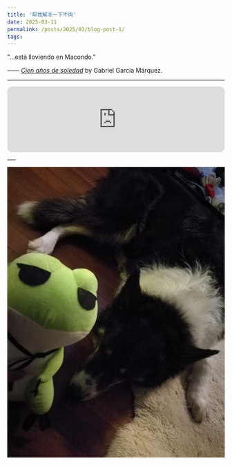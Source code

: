 ```yaml
---
title: '帮我解冻一下牛肉'
date: 2025-03-11
permalink: /posts/2025/03/blog-post-1/
tags:
---
```


"...está lloviendo en Macondo." 

—— [*Cien años de soledad*](https://en.wikipedia.org/wiki/One_Hundred_Years_of_Solitude) by Gabriel García Márquez.

<script>
  MathJax = {
    tex: {
      inlineMath: [['$', '$'], ['\\(', '\\)']],
      displayMath: [['$$','$$'], ['\\[','\\]']]
    },
    svg: {
      fontCache: 'global'
    }
  };
</script>
<script src="https://cdn.bootcdn.net/ajax/libs/mathjax/3.2.2/tex-chtml.js"></script>
___
<iframe style="border-radius:12px" src="https://open.spotify.com/embed/track/3YfS47QufnLDFA71FUsgCM?utm_source=generator&theme=0" width="100%" height="152" frameBorder="0" allowfullscreen="" allow="autoplay; clipboard-write; encrypted-media; fullscreen; picture-in-picture" loading="lazy"></iframe>
___



![frog](/images/frog.jpg)

